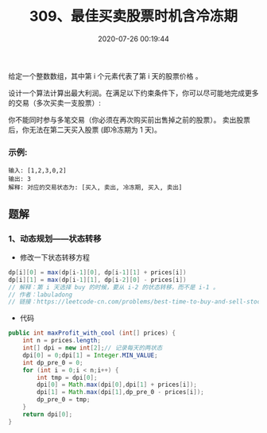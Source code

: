 ﻿---
title: 309、最佳买卖股票时机含冷冻期
categories:
- leetcode
tags:
  - null
date: 2020-07-26 00:19:44
---

给定一个整数数组，其中第 i 个元素代表了第 i 天的股票价格 。​

设计一个算法计算出最大利润。在满足以下约束条件下，你可以尽可能地完成更多的交易（多次买卖一支股票）:

你不能同时参与多笔交易（你必须在再次购买前出售掉之前的股票）。
卖出股票后，你无法在第二天买入股票 (即冷冻期为 1 天)。
### 示例:
```
输入: [1,2,3,0,2]
输出: 3 
解释: 对应的交易状态为: [买入, 卖出, 冷冻期, 买入, 卖出]
```
<!-- 来源：力扣（LeetCode）
链接：https://leetcode-cn.com/problems/best-time-to-buy-and-sell-stock-with-cooldown
著作权归领扣网络所有。商业转载请联系官方授权，非商业转载请注明出处。 -->

## 题解
### 1、动态规划——状态转移
- 修改一下状态转移方程
```java
dp[i][0] = max(dp[i-1][0], dp[i-1][1] + prices[i])
dp[i][1] = max(dp[i-1][1], dp[i-2][0] - prices[i])
// 解释：第 i 天选择 buy 的时候，要从 i-2 的状态转移，而不是 i-1 。
// 作者：labuladong
// 链接：https://leetcode-cn.com/problems/best-time-to-buy-and-sell-stock-with-cooldown/solution/yi-ge-fang-fa-tuan-mie-6-dao-gu-piao-wen-ti-by-lab/
```
- 代码
```java
public int maxProfit_with_cool (int[] prices) {
    int n = prices.length;
    int[] dpi = new int[2];// 记录每天的两状态
    dpi[0] = 0;dpi[1] = Integer.MIN_VALUE;
    int dp_pre_0 = 0;
    for (int i = 0;i < n;i++) {
        int tmp = dpi[0];
        dpi[0] = Math.max(dpi[0],dpi[1] + prices[i]);
        dpi[1] = Math.max(dpi[1],dp_pre_0 - prices[i]);
        dp_pre_0 = tmp;
    }
    return dpi[0];
}
```